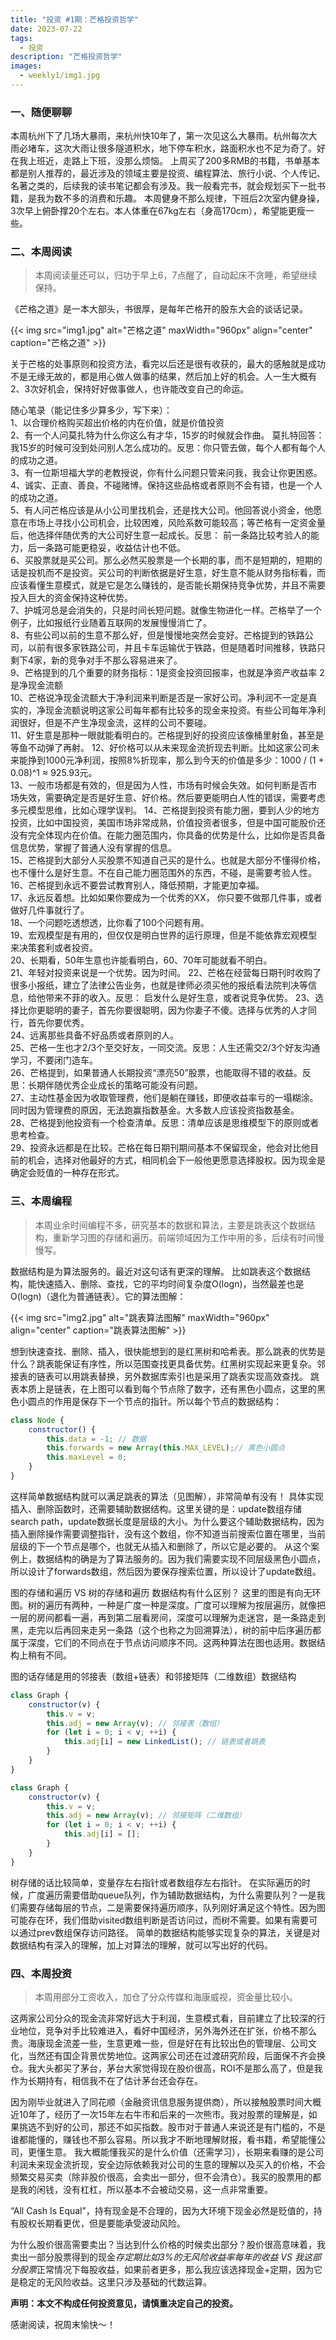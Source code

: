 ```yaml
---
title: "投资 #1期：芒格投资哲学"
date: 2023-07-22
tags:
  - 投资 
description: "芒格投资哲学"
images:
  - weekly1/img1.jpg
---
```


### 一、随便聊聊
本周杭州下了几场大暴雨，来杭州快10年了，第一次见这么大暴雨。杭州每次大雨必堵车，这次大雨让很多隧道积水，地下停车积水，路面积水也不足为奇了。好在我上班近，走路上下班，没那么烦恼。
上周买了200多RMB的书籍，书单基本都是别人推荐的，最近涉及的领域主要是投资、编程算法、旅行小说、个人传记、名著之类的，后续我的读书笔记都会有涉及。我一般看完书，就会规划买下一批书籍，是我为数不多的消费和乐趣。
本周健身不那么规律，下班后2次室内健身操，3次早上俯卧撑20个左右。本人体重在67kg左右（身高170cm），希望能更瘦一些。

### 二、本周阅读
> 本周阅读量还可以，归功于早上6，7点醒了，自动起床不贪睡，希望继续保持。

《芒格之道》是一本大部头，书很厚，是每年芒格开的股东大会的谈话记录。

{{< img src="img1.jpg" alt="芒格之道" maxWidth="960px" align="center" caption="芒格之道" >}}


关于芒格的处事原则和投资方法，看完以后还是很有收获的，最大的感触就是成功不是无缘无故的，都是用心做人做事的结果，然后加上好的机会。人一生大概有2、3次好机会，保持好好做事做人，也许能改变自己的命运。

随心笔录（能记住多少算多少，写下来）：  
1、以合理价格购买超出价格的内在价值，就是价值投资  
2、有一个人问莫扎特为什么你这么有才华，15岁的时候就会作曲。 莫扎特回答： 我15岁的时候可没到处问别人怎么成功的。反思：你只管去做，每个人都有每个人的成功之道。  
3、有一位斯坦福大学的老教授说，你有什么问题只管来问我，我会让你更困惑。  
4、诚实、正直、善良，不碰赌博。保持这些品格或者原则不会有错，也是一个人的成功之道。  
5、有人问芒格应该是从小公司里找机会，还是找大公司。他回答说小资金，他愿意在市场上寻找小公司机会，比较困难，风险系数可能较高；等芒格有一定资金量后，他选择伴随优秀的大公司好生意一起成长。反思： 前一条路比较考验人的能力，后一条路可能更稳妥，收益估计也不低。  
6、买股票就是买公司。那么必然买股票是一个长期的事，而不是短期的，短期的话是投机而不是投资。买公司的判断依据是好生意，好生意不能从财务指标看，而应该看懂生意模式，就是它是怎么赚钱的，是否能长期保持竞争优势，并且不需要投入巨大的资金保持这种优势。  
7、护城河总是会消失的，只是时间长短问题。就像生物进化一样。芒格举了一个例子，比如报纸行业随着互联网的发展慢慢消亡了。  
8、有些公司以前的生意不那么好，但是慢慢地突然会变好。芒格提到的铁路公司，以前有很多家铁路公司，并且卡车运输优于铁路，但是随着时间推移，铁路只剩下4家，新的竞争对手不那么容易进来了。  
9、芒格提到的几个重要的财务指标：1是资金投资回报率，也就是净资产收益率 2是净现金流额  
10、芒格说净现金流额大于净利润来判断是否是一家好公司。净利润不一定是真实的，净现金流额说明这家公司每年都有比较多的现金来投资。有些公司每年净利润很好，但是不产生净现金流，这样的公司不要碰。  
11、好生意是那种一眼就能看明白的。芒格提到好的投资应该像桶里射鱼，甚至是等鱼不动弹了再射。 
12、好价格可以从未来现金流折现去判断。比如这家公司未来能挣到1000元净利润，按照8%折现率，那么到今天的价值是多少：1000 / (1 + 0.08)^1 ≈ 925.93元。  
13、一般市场都是有效的，但是因为人性，市场有时候会失效。如何判断是否市场失效，需要确定是否是好生意、好价格。然后要更能明白人性的错误，需要考虑多元模型思维，比如心理学误判。 
14、芒格提到投资有能力圈，要到人少的地方投资，比如中国投资，美国市场非常成熟，价值投资者很多，但是中国可能股价还没有完全体现内在价值。在能力圈范围内，你具备的优势是什么，比如你是否具备信息优势，掌握了普通人没有掌握的信息。  
15、芒格提到大部分人买股票不知道自己买的是什么。也就是大部分不懂得价格，也不懂什么是好生意。不在自己能力圈范围外的东西，不碰，是需要考验人性。 
16、芒格提到永远不要尝试教育别人，降低预期，才能更加幸福。  
17、永远反着想。比如如果你要成为一个优秀的XX， 你只要不做那几件事，或者做好几件事就行了。  
18、一个问题吃透想透，比你看了100个问题有用。  
19、宏观模型是有用的，但仅仅是明白世界的运行原理，但是不能依靠宏观模型来决策套利或者投资。  
20、长期看，50年生意也许能看明白，60、70年可能就看不明白。  
21、年轻对投资来说是一个优势。因为时间。 
22、芒格在经营每日期刊时收购了很多小报纸，建立了法律公告业务，也就是律师必须买他的报纸看法院判决等信息，给他带来不菲的收入。反思： 启发什么是好生意，或者说竞争优势。 
23、选择比你更聪明的妻子，首先你要很聪明，因为你妻子不傻。选择与优秀的人才同行，首先你要优秀。  
24、远离那些具备不好品质或者原则的人。  
25、芒格一生也才2/3个至交好友，一同交流。反思：人生还需交2/3个好友沟通学习，不要闭门造车。  
26、芒格提到，如果普通人长期投资“漂亮50”股票，也能取得不错的收益。反思：长期伴随优秀企业成长的策略可能没有问题。  
27、主动性基金因为收取管理费，他们是躺在赚钱，即便收益率亏的一塌糊涂。同时因为管理费的原因，无法跑赢指数基金。大多数人应该投资指数基金。  
28、芒格提到他投资有一个检查清单。反思：清单应该是思维模型下的原则或者思考检查。  
29、投资永远都是在比较。芒格在每日期刊期间基本不保留现金，他会对比他目前的机会，选择对他最好的方式，相同机会下一般他更愿意选择股权。因为现金是确定会贬值的一种存在形式。  

### 三、本周编程
> 本周业余时间编程不多，研究基本的数据和算法，主要是跳表这个数据结构，重新学习图的存储和遍历。前端领域因为工作中用的多，后续有时间慢慢写。

数据结构是为算法服务的。最近对这句话有更深的理解。
比如跳表这个数据结构，能快速插入、删除、查找，它的平均时间复杂度O(logn)，当然最差也是O(logn)（退化为普通链表）。它的算法图解：

{{< img src="img2.jpg" alt="跳表算法图解" maxWidth="960px" align="center" caption="跳表算法图解" >}}

想到快速查找、删除、插入，很快能想到的是红黑树和哈希表。那么跳表的优势是什么？跳表能保证有序性，所以范围查找更具备优势。红黑树实现起来更复杂。邻接表的链表可以用跳表替换，另外数据库索引也是采用了跳表实现高效查找。
跳表本质上是链表，在上图可以看到每个节点除了数字，还有黑色小圆点，这里的黑色小圆点的作用是保存下一个节点的指针。所以每个节点的数据结构：
```js
class Node {
    constructor() {
        this.data = -1; // 数据
        this.forwards = new Array(this.MAX_LEVEL);// 黑色小圆点
        this.maxLevel = 0;
    }
}
```

这样简单数据结构就可以满足跳表的算法（见图解），非常简单有没有！
具体实现插入、删除函数时，还需要辅助数据结构。这里关键的是：update数组存储search path，update数据长度是层级的大小。为什么要这个辅助数据结构，因为插入删除操作需要调整指针，没有这个数组，你不知道当前搜索位置在哪里，当前层级的下一个节点是哪个，也就无从插入和删除了，所以它是必要的。
从这个案例上，数据结构的确是为了算法服务的。因为我们需要实现不同层级黑色小圆点，所以设计了forwards数组，然后因为要保存搜索位置，所以设计了update数组。

图的存储和遍历 VS 树的存储和遍历 数据结构有什么区别？
这里的图是有向无环图。树的遍历有两种，一种是广度一种是深度。广度可以理解为按层遍历，就像把一层的房间都看一遍，再到第二层看房间，深度可以理解为走迷宫，是一条路走到黑，走完以后再回来走另一条路（这个也称之为回溯算法），树的前中后序遍历都属于深度，它们的不同点在于节点访问顺序不同。这两种算法在图也适用。数据结构上稍有不同。

图的话存储是用的邻接表（数组+链表）和邻接矩阵（二维数组）数据结构

```js
class Graph {
    constructor(v) {
        this.v = v;
        this.adj = new Array(v); // 邻接表（数组）
        for (let i = 0; i < v; ++i) {
            this.adj[i] = new LinkedList(); // 链表或者跳表
        }
    }
}

class Graph {
    constructor(v) {
        this.v = v;
        this.adj = new Array(v); // 邻接矩阵（二维数组）
        for (let i = 0; i < v; ++i) {
            this.adj[i] = [];
        }
    }
}

```
树存储的话比较简单，变量存左右指针或者数组存左右指针。
在实际遍历的时候，广度遍历需要借助queue队列，作为辅助数据结构，为什么需要队列？一是我们需要存储每层的节点，二是需要保持遍历顺序，队列刚好满足这个特性。因为图可能存在环，我们借助visited数组判断是否访问过，而树不需要。如果有需要可以通过prev数组保存访问路径。
简单的数据结构能够实现复杂的算法，关键是对数据结构有深入的理解，加上对算法的理解，就可以写出好的代码。

### 四、本周投资
> 本周用部分工资收入，加仓了分众传媒和海康威视，资金量比较小。

这两家公司分众的现金流非常好远大于利润，生意模式看，目前建立了比较深的行业地位，竞争对手比较难进入，看好中国经济，另外海外还在扩张，价格不那么贵。海康现金流差一些，生意更难一些，但是好在有比较出色的管理层、公司文化，当然还有国企背景优势地位。这两家公司还在过渡研究阶段，后面保不齐会换仓。我大头都买了茅台，茅台大家觉得现在股价很高，ROI不是那么高了，但是我作为长期持有，相信我不在了估计茅台还会存在。

因为刚毕业就进入了同花顺（金融资讯信息服务提供商），所以接触股票时间大概近10年了，经历了一次15年左右牛市和后来的一次熊市。我对股票的理解是，如果挑选不到好的公司，那还不如买指数。股市对于普通人来说还是有门槛的，不是谁都能懂的，赚钱也不那么容易。所以我才不断地理解财报，看书籍，希望能懂公司，更懂生意。
我大概能懂我买的是什么价值（还需学习），长期来看赚的是公司利润未来现金流折现，安全边际依赖我对公司的生意的理解以及买入的价格，不会频繁交易买卖（除非股价很高，会卖出一部分，但不会清仓）。我买的股票用的都是我的闲钱，没有杠杠，所以基本不会被动交易，这一点非常重要。

“All Cash Is Equal”，持有现金是不合理的，因为大环境下现金必然是贬值的，持有股权长期看更优，但是要能承受波动风险。

为什么股价很高需要卖出？当达到什么价格的时候卖出部分？股价很高意味着，我卖出一部分股票得到的现金*存定期比如3%的无风险收益率每年的收益 VS 我这部分股票*正常情况下每股收益，如果前者更多，那么我应该选择现金+定期，因为它是稳定的无风险收益。这里只涉及基础的代数运算。

**声明：本文不构成任何投资意见，请慎重决定自己的投资。**

感谢阅读，祝周末愉快～！


